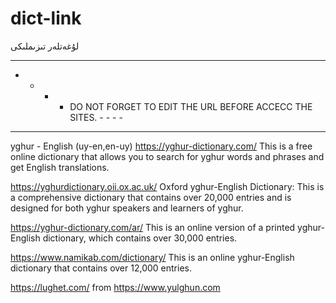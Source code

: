 # dict-link
لۇغەتلەر تىزىملىكى

 - - - - - - - - - - - - - - - - - - - - - - - - - - - - - - - - - - - - 
 - - - - DO NOT FORGET TO EDIT THE URL BEFORE ACCECC THE SITES. - - - - 
- - - - - - - - - - - - - - - - - - - - - - - - - - - - - - - - - - - - 

yghur - English (uy-en,en-uy)
https://yghur-dictionary.com/ This is a free online dictionary that allows you to search for yghur words and phrases and get English translations.

https://yghurdictionary.oii.ox.ac.uk/ Oxford yghur-English Dictionary: This is a comprehensive dictionary that contains over 20,000 entries and is designed for both yghur speakers and learners of yghur.

https://yghur-dictionary.com/ar/ This is an online version of a printed yghur-English dictionary, which contains over 30,000 entries.

https://www.namikab.com/dictionary/ This is an online yghur-English dictionary that contains over 12,000 entries.

https://lughet.com/ from https://www.yulghun.com
